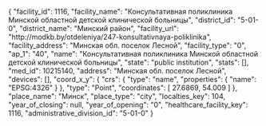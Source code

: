 {
    "facility_id": 1116,
    "facility_name": "Консультативная поликлиника Минской областной детской клинической больницы",
    "district_id": "5-01-0",
    "district_name": "Минский район",
    "facility_url": "http:\/\/modkb.by\/otdeleniya\/247-konsultativnaya-poliklinika",
    "facility_address": "Минская обл. поселок Лесной",
    "facility_type": "0",
    "ap_1": "40",
    "name": "Консультативная поликлиника Минской областной детской клинической больницы",
    "state": "public institution",
    "stats": [],
    "med_id": 10215140,
    "address": "Минская обл. поселок Лесной",
    "devices": [],
    "coord_x_y": {
        "crs": {
            "type": "name",
            "properties": {
                "name": "EPSG:4326"
            }
        },
        "type": "Point",
        "coordinates": [
            27.6869,
            54.009
        ]
    },
    "place_name": "Минск",
    "place_type": "city",
    "localties_key": 104,
    "year_of_closing": null,
    "year_of_opening": "0",
    "healthcare_facility_key": 1116,
    "administrative_division_id": "5-01-0"
}
